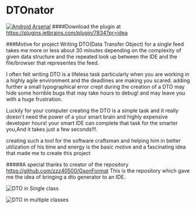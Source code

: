# DTOnator
[![Android Arsenal](https://img.shields.io/badge/Android%20Arsenal-DTOnator-green.svg?style=flat)](https://android-arsenal.com/details/1/2289)
####Download the plugin at https://plugins.jetbrains.com/plugin/7834?pr=idea

###Motive for project
Writing  DTO(Data Transfer Object) for a single feed takes me more  or less about  30 minutes depending on  the complexity of given data structure  and the repeated look up  between the IDE and the file/browser that representes the feed.

I often felt writing DTO is  a lifeless task particularly when you are working in a highly agile environment and  the deadlines are making you scared. adding further a small typographical  error crept during the creation of a DTO may hide some horrible bugs that may take hours to debug! and may leave you with a huge frustration.

Luckily for your computer creating the DTO is a simple  task and it really  doesn't need the  power of a your smart brain and highly expensive developer hours! your smart IDE can complete that task for the smarter you,And it takes just a few seconds!!!.

creating such a tool for the software craftsman and helping him in better utilization of his time and energy is the basic motive and a fascinating idea that made me to create this project


#####A special thanks to creator of the repository https://github.com/zzz40500/GsonFormat
This is the repository which gave me the idea of bringing a dto generator to an IDE.

![DTO in Single class](https://github.com/nvinayshetty/DTOnator/blob/master/Screenshot/output.gif
 "DTOnator")
 
![DTO in multiple classes](https://github.com/nvinayshetty/DTOnator/blob/master/Screenshot/Java.gif
 "DTOnator")

